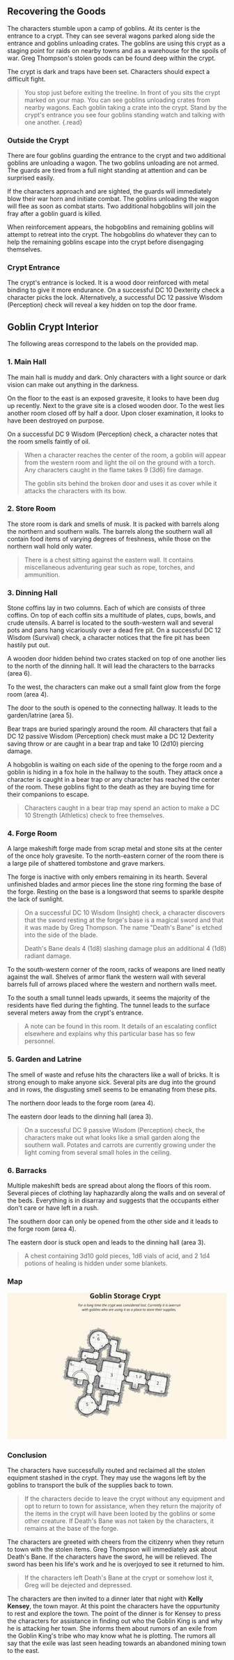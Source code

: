 ## Recovering the Goods
The characters stumble upon a camp of goblins. At its center is the entrance to a crypt. They can see several wagons parked along side the entrance and goblins unloading crates. The goblins are using this crypt as a staging point for raids on nearby towns and as a warehouse for the spoils of war. Greg Thompson's stolen goods can be found deep within the crypt.

The crypt is dark and traps have been set. Characters should expect a difficult fight.

>You stop just before exiting the treeline. In front of you sits the crypt marked on your map. You can see goblins unloading crates from nearby wagons. Each goblin taking a crate into the crypt. Stand by the crypt's entrance you see four goblins standing watch and talking with one another.
{.read}

### Outside the Crypt
There are four goblins guarding the entrance to the crypt and two additional goblins are unloading a wagon. The two goblins unloading are not armed. The guards are tired from a full night standing at attention and can be surprised easily.

If the characters approach and are sighted, the guards will immediately blow their war horn and initiate combat. The goblins unloading the wagon will flee as soon as combat starts. Two additional hobgoblins will join the fray after a goblin guard is killed. 

When reinforcement appears, the hobgoblins and remaining goblins will attempt to retreat into the crypt. The hobgoblins do whatever they can to help the remaining goblins escape into the crypt before disengaging themselves.

### Crypt Entrance
The crypt's entrance is locked. It is a wood door reinforced with metal binding to give it more endurance. On a successful DC 10 Dexterity check a character picks the lock. Alternatively, a successful DC 12 passive Wisdom (Perception) check will reveal a key hidden on top the door frame.

## Goblin Crypt Interior
The following areas correspond to the labels on the provided map.

### 1. Main Hall
The main hall is muddy and dark. Only characters with a light source or dark vision can make out anything in the darkness.

On the floor to the east is an exposed gravesite, it looks to have been dug up recently. Next to the grave site is a closed wooden door. To the west lies another room closed off by half a door. Upon closer examination, it looks to have been destroyed on purpose.

On a successful DC 9 Wisdom (Perception) check, a character notes that the room smells faintly of oil.

>When a character reaches the center of the room, a goblin will appear from the western room and light the oil on the ground with a torch. Any characters caught in the flame takes 9 (3d6) fire damage.
>
>The goblin sits behind the broken door and uses it as cover while it attacks the characters with its bow.

### 2. Store Room
The store room is dark and smells of musk. It is packed with barrels along the northern and southern walls. The barrels along the southern wall all contain food items of varying degrees of freshness, while those on the northern wall hold only water.

>There is a chest sitting against the eastern wall. It contains miscellaneous adventuring gear such as rope, torches, and ammunition.

### 3. Dinning Hall
Stone coffins lay in two columns. Each of which are consists of three coffins. On top of each coffin sits a multitude of plates, cups, bowls, and crude utensils. A barrel is located to the south-western wall and several pots and pans hang vicariously over a dead fire pit. On a successful DC 12 Wisdom (Survival) check, a character notices that the fire pit has been hastily put out.

A wooden door hidden behind two crates stacked on top of one another lies to the north of the dinning hall. It will lead the characters to the barracks (area 6).

To the west, the characters can make out a small faint glow from the forge room (area 4).

The door to the south is opened to the connecting hallway. It leads to the garden/latrine (area 5).

Bear traps are buried sparingly around the room. All characters that fail a DC 12 passive Wisdom (Perception) check must make a DC 12 Dexterity saving throw or are caught in a bear trap and take 10 (2d10) piercing damage.

A hobgoblin is waiting on each side of the opening to the forge room and a goblin is hiding in a fox hole in the hallway to the south. They attack once a character is caught in a bear trap or any character has reached the center of the room. These goblins fight to the death as they are buying time for their companions to escape.

>Characters caught in a bear trap may spend an action to make a DC 10 Strength (Athletics) check to free themselves.

### 4. Forge Room
A large makeshift forge made from scrap metal and stone sits at the center of the once holy gravesite. To the north-eastern corner of the room there is a large pile of shattered tombstone and grave markers.

The forge is inactive with only embers remaining in its hearth. Several unfinished blades and armor pieces line the stone ring forming the base of the forge. Resting on the base is a longsword that seems to sparkle despite the lack of sunlight.

>On a successful DC 10 Wisdom (Insight) check, a character discovers that the sword resting at the forge's base is a magical sword and that it was made by Greg Thompson. The name "Death's Bane" is etched into the side of the blade.
>
> Death's Bane deals 4 (1d8) slashing damage plus an additional 4 (1d8) radiant damage.

To the south-western corner of the room, racks of weapons are lined neatly against the wall. Shelves of armor flank the western wall with several barrels full of arrows placed where the western and northern walls meet.

To the south a small tunnel leads upwards, it seems the majority of the residents have fled during the fighting. The tunnel leads to the surface several meters away from the crypt's entrance.

>A note can be found in this room. It details of an escalating conflict elsewhere and explains why this particular base has so few personnel.

### 5. Garden and Latrine
The smell of waste and refuse hits the characters like a wall of bricks. It is strong enough to make anyone sick. Several pits are dug into the ground and in rows, the disgusting smell seems to be emanating from these pits.

The northern door leads to the forge room (area 4).

The eastern door leads to the dinning hall (area 3).

>On a successful DC 9 passive Wisdom (Perception) check, the characters make out what looks like a small garden along the southern wall. Potates and carrots are currently growing under the light coming from several small holes in the ceiling.

### 6. Barracks
Multiple makeshift beds are spread about along the floors of this room. Several pieces of clothing lay haphazardly along the walls and on several of the beds. Everything is in disarray and suggests that the occupants either don't care or have left in a rush.

The southern door can only be opened from the other side and it leads to the forge room (area 4).

The eastern door is stuck open and leads to the dinning hall (area 3).

>A chest containing 3d10 gold pieces, 1d6 vials of acid, and 2 1d4 potions of healing is hidden under some blankets.

### Map
![Goblin Storage Crypt Map](../../.references/maps/map-goblin-storage-crypt.svg)

### Conclusion
The characters have successfully routed and reclaimed all the stolen equipment stashed in the crypt. They may use the wagons left by the goblins to transport the bulk of the supplies back to town.

>If the characters decide to leave the crypt without any equipment and opt to return to town for assistance, when they return the majority of the items in the crypt will have been looted by the goblins or some other creature. If Death's Bane was not taken by the characters, it remains at the base of the forge.

The characters are greeted with cheers from the citizenry when they return to town with the stolen items. Greg Thompson will immediately ask about Death's Bane. If the characters have the sword, he will be relieved. The sword has been his life's work and he is overjoyed to see it returned to him.

>If the characters left Death's Bane at the crypt or somehow lost it, Greg will be dejected and depressed.

The characters are then invited to a dinner later that night with **Kelly Kensey**, the town mayor. At this point the characters have the oppurtunity to rest and explore the town. The point of the dinner is for Kensey to press the characters for assistance in finding out who the Goblin King is and why he is attacking her town. She informs them about rumors of an exile from the Goblin King's tribe who may know what he is plotting. The rumors all say that the exile was last seen heading towards an abandoned mining town to the east.